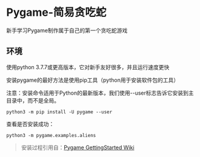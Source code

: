 # Pygame-简易贪吃蛇
新手学习Pygame制作属于自己的第一个贪吃蛇游戏
## 环境
使用python 3.7.7或更高版本，它对新手友好很多，并且运行速度更快

安装pygame的最好方法是使用pip工具（python用于安装软件包的工具）

注意：安装命令适用于Python的最新版本，我们使用--user标志告诉它安装到主目录中，而不是全局。

`python3 -m pip install -U pygame --user`

查看是否安装成功：

`python3 -m pygame.examples.aliens`

>安装过程引用自：[Pygame GettingStarted Wiki](https://www.pygame.org/wiki/GettingStarted)
